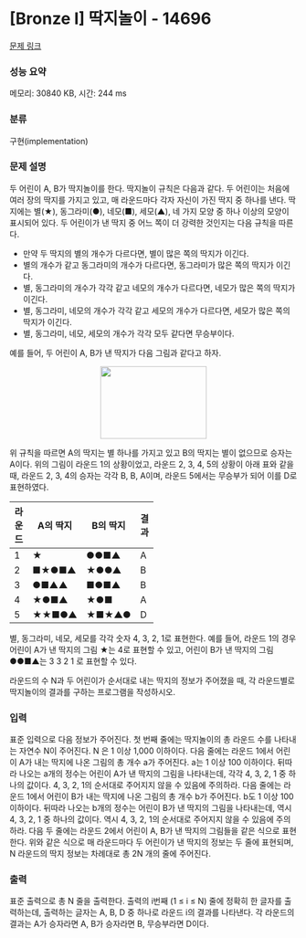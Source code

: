 # [Bronze I] 딱지놀이 - 14696 

[문제 링크](https://www.acmicpc.net/problem/14696) 

### 성능 요약

메모리: 30840 KB, 시간: 244 ms

### 분류

구현(implementation)

### 문제 설명

<p>두 어린이 A, B가 딱지놀이를 한다. 딱지놀이 규칙은 다음과 같다. 두 어린이는 처음에 여러 장의 딱지를 가지고 있고, 매 라운드마다 각자 자신이 가진 딱지 중 하나를 낸다. 딱지에는 별(★), 동그라미(●), 네모(■), 세모(▲), 네 가지 모양 중 하나 이상의 모양이 표시되어 있다. 두 어린이가 낸 딱지 중 어느 쪽이 더 강력한 것인지는 다음 규칙을 따른다.</p>

<ul>
	<li>만약 두 딱지의 별의 개수가 다르다면, 별이 많은 쪽의 딱지가 이긴다.</li>
	<li>별의 개수가 같고 동그라미의 개수가 다르다면, 동그라미가 많은 쪽의 딱지가 이긴다.</li>
	<li>별, 동그라미의 개수가 각각 같고 네모의 개수가 다르다면, 네모가 많은 쪽의 딱지가 이긴다.</li>
	<li>별, 동그라미, 네모의 개수가 각각 같고 세모의 개수가 다르다면, 세모가 많은 쪽의 딱지가 이긴다.</li>
	<li>별, 동그라미, 네모, 세모의 개수가 각각 모두 같다면 무승부이다.</li>
</ul>

<p>예를 들어, 두 어린이 A, B가 낸 딱지가 다음 그림과 같다고 하자.</p>

<p style="text-align:center"><img alt="" src="https://onlinejudgeimages.s3-ap-northeast-1.amazonaws.com/problem/14696/1.png" style="height:127px; width:186px"></p>

<p>위 규칙을 따르면 A의 딱지는 별 하나를 가지고 있고 B의 딱지는 별이 없으므로 승자는 A이다. 위의 그림이 라운드 1의 상황이었고, 라운드 2, 3, 4, 5의 상황이 아래 표와 같을 때, 라운드 2, 3, 4의 승자는 각각 B, B, A이며, 라운드 5에서는 무승부가 되어 이를 D로 표현하였다.</p>

<table class="table table-bordered" style="width:50%">
	<thead>
		<tr>
			<th>라운드</th>
			<th>A의 딱지</th>
			<th>B의 딱지</th>
			<th>결과</th>
		</tr>
	</thead>
	<tbody>
		<tr>
			<td>1</td>
			<td>★</td>
			<td>●●■▲</td>
			<td>A</td>
		</tr>
		<tr>
			<td>2</td>
			<td>■★●■▲</td>
			<td>★●●▲</td>
			<td>B</td>
		</tr>
		<tr>
			<td>3</td>
			<td>●■▲▲</td>
			<td>■●■▲</td>
			<td>B</td>
		</tr>
		<tr>
			<td>4</td>
			<td>★●■▲</td>
			<td>★●■</td>
			<td>A</td>
		</tr>
		<tr>
			<td>5</td>
			<td>★★■●▲</td>
			<td>★■★▲●</td>
			<td>D</td>
		</tr>
	</tbody>
</table>

<p>별, 동그라미, 네모, 세모를 각각 숫자 4, 3, 2, 1로 표현한다. 예를 들어, 라운드 1의 경우 어린이 A가 낸 딱지의 그림 ★는 4로 표현할 수 있고, 어린이 B가 낸 딱지의 그림 ●●■▲는 3 3 2 1 로 표현할 수 있다.</p>

<p>라운드의 수 N과 두 어린이가 순서대로 내는 딱지의 정보가 주어졌을 때, 각 라운드별로 딱지놀이의 결과를 구하는 프로그램을 작성하시오.</p>

### 입력 

 <p>표준 입력으로 다음 정보가 주어진다. 첫 번째 줄에는 딱지놀이의 총 라운드 수를 나타내는 자연수 N이 주어진다. N 은 1 이상 1,000 이하이다. 다음 줄에는 라운드 1에서 어린이 A가 내는 딱지에 나온 그림의 총 개수 a가 주어진다. a는 1 이상 100 이하이다. 뒤따라 나오는 a개의 정수는 어린이 A가 낸 딱지의 그림을 나타내는데, 각각 4, 3, 2, 1 중 하나의 값이다. 4, 3, 2, 1의 순서대로 주어지지 않을 수 있음에 주의하라. 다음 줄에는 라운드 1에서 어린이 B가 내는 딱지에 나온 그림의 총 개수 b가 주어진다. b도 1 이상 100 이하이다. 뒤따라 나오는 b개의 정수는 어린이 B가 낸 딱지의 그림을 나타내는데, 역시 4, 3, 2, 1 중 하나의 값이다. 역시 4, 3, 2, 1의 순서대로 주어지지 않을 수 있음에 주의하라. 다음 두 줄에는 라운드 2에서 어린이 A, B가 낸 딱지의 그림들을 같은 식으로 표현한다. 위와 같은 식으로 매 라운드마다 두 어린이가 낸 딱지의 정보는 두 줄에 표현되며, N 라운드의 딱지 정보는 차례대로 총 2N 개의 줄에 주어진다.</p>

### 출력 

 <p>표준 출력으로 총 N 줄을 출력한다. 출력의 i번째 (1 ≤ i ≤ N) 줄에 정확히 한 글자를 출력하는데, 출력하는 글자는 A, B, D 중 하나로 라운드 i의 결과를 나타낸다. 각 라운드의 결과는 A가 승자라면 A, B가 승자라면 B, 무승부라면 D이다.</p>

